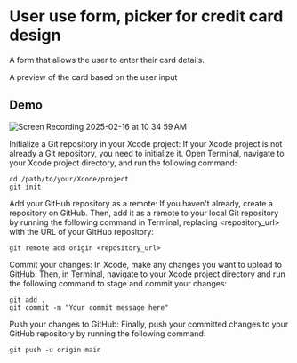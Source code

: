 # User use form, picker for credit card design

A form that allows the user to enter their card details.

A preview of the card based on the user input





## Demo


![Screen Recording 2025-02-16 at 10 34 59 AM](https://github.com/user-attachments/assets/b9ba9955-8c28-4e7d-98bf-cbf8afd19f38)


Initialize a Git repository in your Xcode project:
If your Xcode project is not already a Git repository, you need to initialize it. Open Terminal, navigate to your Xcode project directory, and run the following command:
```
cd /path/to/your/Xcode/project
git init
```
Add your GitHub repository as a remote:
If you haven't already, create a repository on GitHub. Then, add it as a remote to your local Git repository by running the following command in Terminal, replacing <repository_url> with the URL of your GitHub repository:
```
git remote add origin <repository_url>
```
Commit your changes:
In Xcode, make any changes you want to upload to GitHub. Then, in Terminal, navigate to your Xcode project directory and run the following command to stage and commit your changes:
```
git add .
git commit -m "Your commit message here"
```
Push your changes to GitHub:
Finally, push your committed changes to your GitHub repository by running the following command:

```
git push -u origin main
```

